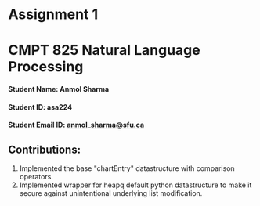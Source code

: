 # Assignment 1
# CMPT 825 Natural Language Processing
#### Student Name: Anmol Sharma
#### Student ID: asa224
#### Student Email ID: anmol_sharma@sfu.ca

## Contributions:

1) Implemented the base "chartEntry" datastructure with comparison operators. 
2) Implemented wrapper for heapq default python datastructure to make it secure against unintentional underlying list modification. 

